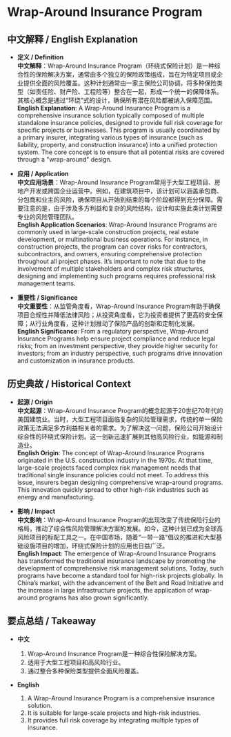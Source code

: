 # Wrap-Around Insurance Program

## 中文解释 / English Explanation

* **定义 / Definition**  
  **中文解释**：Wrap-Around Insurance Program（环绕式保险计划）是一种综合性的保险解决方案，通常由多个独立的保险政策组成，旨在为特定项目或企业提供全面的风险覆盖。这种计划通常由一家主保险公司协调，将多种保险类型（如责任险、财产险、工程险等）整合在一起，形成一个统一的保障体系。其核心概念是通过“环绕”式的设计，确保所有潜在风险都被纳入保障范围。  
  **English Explanation**: A Wrap-Around Insurance Program is a comprehensive insurance solution typically composed of multiple standalone insurance policies, designed to provide full risk coverage for specific projects or businesses. This program is usually coordinated by a primary insurer, integrating various types of insurance (such as liability, property, and construction insurance) into a unified protection system. The core concept is to ensure that all potential risks are covered through a "wrap-around" design.

* **应用 / Application**  
  **中文应用场景**：Wrap-Around Insurance Program常用于大型工程项目、房地产开发或跨国企业运营中。例如，在建筑项目中，该计划可以涵盖承包商、分包商和业主的风险，确保项目从开始到结束的每个阶段都得到充分保障。需要注意的是，由于涉及多方利益和复杂的风险结构，设计和实施此类计划需要专业的风险管理团队。  
  **English Application Scenarios**: Wrap-Around Insurance Programs are commonly used in large-scale construction projects, real estate development, or multinational business operations. For instance, in construction projects, the program can cover risks for contractors, subcontractors, and owners, ensuring comprehensive protection throughout all project phases. It’s important to note that due to the involvement of multiple stakeholders and complex risk structures, designing and implementing such programs requires professional risk management teams.

* **重要性 / Significance**  
  **中文重要性**：从监管角度看，Wrap-Around Insurance Program有助于确保项目合规性并降低法律风险；从投资角度看，它为投资者提供了更高的安全保障；从行业角度看，这种计划推动了保险产品的创新和定制化发展。  
  **English Significance**: From a regulatory perspective, Wrap-Around Insurance Programs help ensure project compliance and reduce legal risks; from an investment perspective, they provide higher security for investors; from an industry perspective, such programs drive innovation and customization in insurance products.

## 历史典故 / Historical Context

* **起源 / Origin**  
  **中文起源**：Wrap-Around Insurance Program的概念起源于20世纪70年代的美国建筑业。当时，大型工程项目面临复杂的风险管理需求，传统的单一保险政策无法满足多方利益相关者的需求。为了解决这一问题，保险公司开始设计综合性的环绕式保险计划。这一创新迅速扩展到其他高风险行业，如能源和制造业。  
  **English Origin**: The concept of Wrap-Around Insurance Programs originated in the U.S. construction industry in the 1970s. At that time, large-scale projects faced complex risk management needs that traditional single insurance policies could not meet. To address this issue, insurers began designing comprehensive wrap-around programs. This innovation quickly spread to other high-risk industries such as energy and manufacturing.

* **影响 / Impact**  
  **中文影响**：Wrap-Around Insurance Program的出现改变了传统保险行业的格局，推动了综合性风险管理解决方案的发展。如今，这种计划已成为全球高风险项目的标配工具之一。在中国市场，随着“一带一路”倡议的推进和大型基础设施项目的增加，环绕式保险计划的应用也日益广泛。  
  **English Impact**: The emergence of Wrap-Around Insurance Programs has transformed the traditional insurance landscape by promoting the development of comprehensive risk management solutions. Today, such programs have become a standard tool for high-risk projects globally. In China’s market, with the advancement of the Belt and Road Initiative and the increase in large infrastructure projects, the application of wrap-around programs has also grown significantly.

## 要点总结 / Takeaway

* **中文**  
  1. Wrap-Around Insurance Program是一种综合性保险解决方案。
  2. 适用于大型工程项目和高风险行业。
  3. 通过整合多种保险类型提供全面风险覆盖。

* **English**  
  1. A Wrap-Around Insurance Program is a comprehensive insurance solution.
  2. It is suitable for large-scale projects and high-risk industries.
  3. It provides full risk coverage by integrating multiple types of insurance.